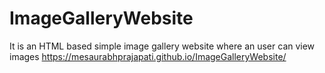 # ImageGalleryWebsite
It is an HTML based simple image gallery website where an user can view images
https://mesaurabhprajapati.github.io/ImageGalleryWebsite/
